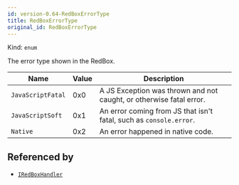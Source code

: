 ```yaml
---
id: version-0.64-RedBoxErrorType
title: RedBoxErrorType
original_id: RedBoxErrorType
---
```


Kind: `enum`

The error type shown in the RedBox.

| Name |  Value | Description |
|--|--|--|
|`JavaScriptFatal` | 0x0  |  A JS Exception was thrown and not caught, or otherwise fatal error.|
|`JavaScriptSoft` | 0x1  |  An error coming from JS that isn't fatal, such as `console.error`.|
|`Native` | 0x2  |  An error happened in native code.|


## Referenced by
- [`IRedBoxHandler`](IRedBoxHandler)
